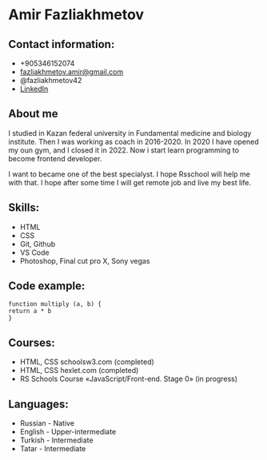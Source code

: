 # Amir Fazliakhmetov
## Contact information:
- +905346152074
- fazliakhmetov.amir@gmail.com
- @fazliakhmetov42
- [LinkedIn](www.linkedin.com/in/fazliakhmetov42)

## About me
I studied in Kazan federal university in Fundamental medicine and biology institute. Then I was working as coach in 2016-2020. In 2020 I have opened my oun gym, and I closed it in 2022. Now i start learn programming to become frontend developer.


I want to became one of the best specialyst. I hope Rsschool will help me with that. I hope after some time I will get remote job and live my best life.

## Skills:
- HTML
- CSS
- Git, Github
- VS Code
- Photoshop, Final cut pro X, Sony vegas

## Code example:
```
function multiply (a, b) {
return a * b
}
```

## Courses:
- HTML, CSS schoolsw3.com (completed)
- HTML, CSS hexlet.com (completed)
- RS Schools Course «JavaScript/Front-end. Stage 0» (in progress)

## Languages:
- Russian - Native
- English - Upper-intermediate
- Turkish - Intermediate
- Tatar - Intermediate

